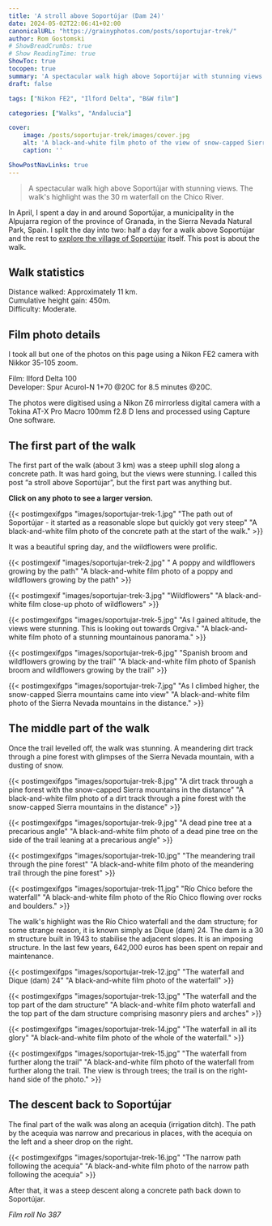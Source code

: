 ```yaml
---
title: 'A stroll above Soportújar (Dam 24)'
date: 2024-05-02T22:06:41+02:00
canonicalURL: "https://grainyphotos.com/posts/soportujar-trek/"
author: Rom Gostomski
# ShowBreadCrumbs: true
# Show ReadingTime: true
ShowToc: true
tocopen: true
summary: 'A spectacular walk high above Soportújar with stunning views. See 15 film photos shot with a Nikon FE2 from the walk, including the impressive 30 m waterfall on the Chico River.' # The summary appears as the Google description and also on the posts list page. If you also want it to appear on the page, use description instead of summary.
draft: false

tags: ["Nikon FE2", "Ilford Delta", "B&W film"]

categories: ["Walks", "Andalucia"]

cover:
    image: /posts/soportujar-trek/images/cover.jpg
    alt: 'A black-and-white film photo of the view of snow-capped Sierra Nevada Mountains from the stroll above Soportújar.'
    caption: ''

ShowPostNavLinks: true
---
```

> A spectacular walk high above Soportújar with stunning views. The walk's highlight was the 30 m waterfall on the Chico River.

In April, I spent a day in and around Soportújar, a municipality in the Alpujarra region of the province of Granada, in the Sierra Nevada Natural Park, Spain. I split the day into two: half a day for a walk above Soportújar and the rest to [explore the village of Soportújar](https://grainyphotos.com/posts/soportujar/) itself. This post is about the walk.

## Walk statistics

Distance walked: Approximately 11 km.  
Cumulative height gain: 450m.  
Difficulty: Moderate.

## Film photo details

I took all but one of the photos on this page using a Nikon FE2 camera with Nikkor 35-105 zoom. 

Film: Ilford Delta 100  
Developer: Spur Acurol-N 1+70 @20C for 8.5 minutes @20C.

The photos were digitised using a Nikon Z6 mirrorless digital camera with a Tokina AT-X Pro Macro 100mm f2.8 D lens and processed using Capture One software.

## The first part of the walk

The first part of the walk (about 3 km) was a steep uphill slog along a concrete path. It was hard going, but the views were stunning. I called this post “a stroll above Soportújar”, but the first part was anything but.

**Click on any photo to see a larger version.**

{{< postimgexifgps "images/soportujar-trek-1.jpg" 
"The path out of Soportújar - it started as a reasonable slope but quickly got very steep" 
"A black-and-white film photo of the concrete path at the start of the walk." >}}

It was a beautiful spring day, and the wildflowers were prolific.

{{< postimgexif "images/soportujar-trek-2.jpg" 
" A poppy and wildflowers growing by the path" 
"A black-and-white film photo of a poppy and wildflowers growing by the path" >}}

{{< postimgexif "images/soportujar-trek-3.jpg" 
"Wildflowers" 
"A black-and-white film close-up photo of wildflowers" >}}

{{< postimgexifgps "images/soportujar-trek-5.jpg" 
"As I gained altitude, the views were stunning. This is looking out towards Orgiva." 
"A black-and-white film photo of a stunning mountainous panorama." >}}

{{< postimgexifgps "images/soportujar-trek-6.jpg" 
"Spanish broom and wildflowers growing by the trail" 
"A black-and-white film photo of Spanish broom and wildflowers growing by the trail" >}}

{{< postimgexifgps "images/soportujar-trek-7.jpg" 
"As I climbed higher, the snow-capped Sierra mountains came into view" 
"A black-and-white film photo of the Sierra Nevada mountains in the distance." >}}

## The middle part of the walk

Once the trail levelled off, the walk was stunning. A meandering dirt track through a pine forest with glimpses of the Sierra Nevada mountain, with a dusting of snow.

{{< postimgexifgps "images/soportujar-trek-8.jpg" 
"A dirt track through a pine forest with the snow-capped Sierra mountains in the distance" 
"A black-and-white film photo of a dirt track through a pine forest with the snow-capped Sierra mountains in the distance" >}}

{{< postimgexifgps "images/soportujar-trek-9.jpg" 
"A dead pine tree at a precarious angle" 
"A black-and-white film photo of a dead pine tree on the side of the trail leaning at a precarious angle" >}}

{{< postimgexifgps "images/soportujar-trek-10.jpg" 
"The meandering trail through the pine forest" 
"A black-and-white film photo of the meandering trail through the pine forest" >}}

{{< postimgexifgps "images/soportujar-trek-11.jpg" 
"Río Chico before the waterfall" 
"A black-and-white film photo of the Río Chico flowing over rocks and boulders." >}}

The walk's highlight was the Río Chico waterfall and the dam structure; for some strange reason, it is known simply as Dique (dam) 24. The dam is a 30 m structure built in 1943 to stabilise the adjacent slopes. It is an imposing structure. In the last few years, 642,000 euros has been spent on repair and maintenance.

{{< postimgexifgps "images/soportujar-trek-12.jpg" 
"The waterfall and Dique (dam) 24" 
"A black-and-white film photo of the waterfall" >}}

{{< postimgexifgps "images/soportujar-trek-13.jpg" 
"The waterfall and the top part of the dam structure" 
"A black-and-white film photo waterfall and the top part of the dam structure comprising masonry piers and arches" >}}

{{< postimgexifgps "images/soportujar-trek-14.jpg" 
"The waterfall in all its glory" 
"A black-and-white film photo of the whole of the waterfall." >}}

{{< postimgexifgps "images/soportujar-trek-15.jpg" 
"The waterfall from further along the trail" 
"A black-and-white film photo of the waterfall from further along the trail. The view is through trees; the trail is on the right-hand side of the photo." >}}

## The descent back to Soportújar

The final part of the walk was along an acequia (irrigation ditch). The path by the acequia was narrow and precarious in places, with the acequia on the left and a sheer drop on the right.

{{< postimgexifgps "images/soportujar-trek-16.jpg" 
"The narrow path following the acequia" 
"A black-and-white film photo of the narrow path following the acequia" >}}

After that, it was a steep descent along a concrete path back down to Soportújar.

*Film roll No 387*
